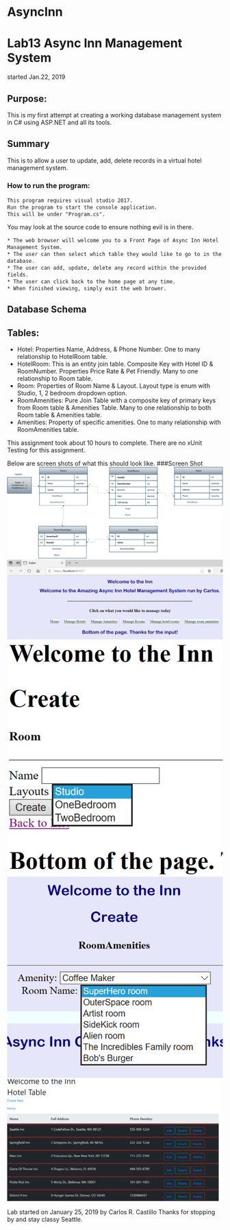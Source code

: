 # AsyncInn

# Lab13 Async Inn Management System
started Jan.22, 2019

## Purpose:
This is my first attempt at creating a working database management system in C# using ASP.NET and all its tools.

## Summary
This is to allow a user to update, add, delete records in a virtual hotel management system.

### How to run the program:
```
This program requires visual studio 2017.
Run the program to start the console application.
This will be under "Program.cs".
```

You may look at the source code to ensure nothing evil is in there.
```
* The web browser will welcome you to a Front Page of Async Inn Hotel Management System.
* The user can then select which table they would like to go to in the database.
* The user can add, update, delete any record within the provided fields.
* The user can click back to the home page at any time.
* When finished viewing, simply exit the web brower.
```

## Database Schema
## Tables:
* Hotel: Properties Name, Address, & Phone Number.  One to many relationship to HotelRoom table.
* HotelRoom: This is an entity join table.  Composite Key with Hotel ID & RoomNumber.  Properties Price Rate & Pet Friendly.  Many to one relationship to Room table.
* Room: Properties of Room Name & Layout.  Layout type is enum with Studio, 1, 2 bedroom dropdown option.
* RoomAmenities: Pure Join Table with a composite key of primary keys from Room table & Amenities Table. Many to one relationship to both Room table & Amenities table.
* Amenities: Property of specific amenities.  One to many relationship with RoomAmenities table.

This assignment took about 10 hours to complete.  There are no xUnit Testing for this assignment.

Below are screen shots of what this should look like.
###Screen Shot 
![](Assets/SchemaHotel.png?raw=true)
![](Assets/Home.PNG?raw=true)
![](Assets/DropDown.PNG?raw=true)
![](Assets/DropDown2.PNG?raw=true)
![](Assets/HotelTable.PNG?raw=true)

Lab started on January 25, 2019 by Carlos R. Castillo
Thanks for stopping by and stay classy Seattle.
